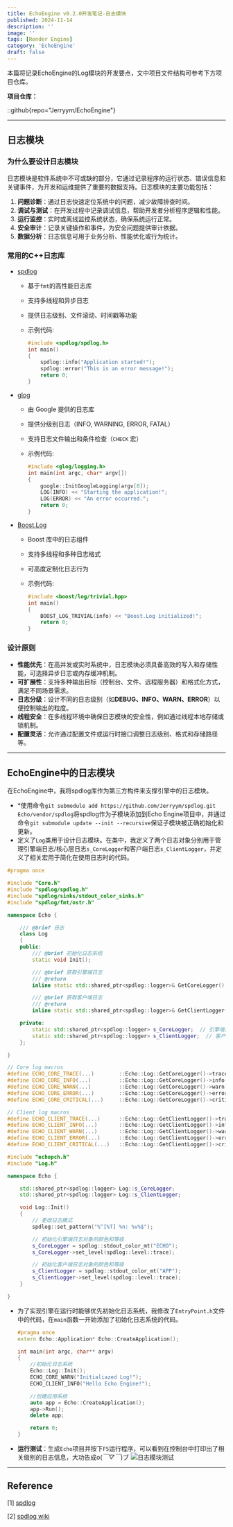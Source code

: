 ```yaml
---
title: EchoEngine v0.2.0开发笔记-日志模块
published: 2024-11-14
description: ''
image: ''
tags: [Render Engine]
category: 'EchoEngine'
draft: false
---
```

本篇将记录EchoEngine的Log模块的开发要点，文中项目文件结构可参考下方项目仓库。

**项目仓库：**

::github{repo="Jerryym/EchoEngine"}

---

## 日志模块

### 为什么要设计日志模块

日志模块是软件系统中不可或缺的部分，它通过记录程序的运行状态、错误信息和关键事件，为开发和运维提供了重要的数据支持。日志模块的主要功能包括：

1. **问题诊断**：通过日志快速定位系统中的问题，减少故障排查时间。
2. **调试与测试**：在开发过程中记录调试信息，帮助开发者分析程序逻辑和性能。
3. **运行监控**：实时或离线监控系统状态，确保系统运行正常。
4. **安全审计**：记录关键操作和事件，为安全问题提供审计依据。
5. **数据分析**：日志信息可用于业务分析、性能优化或行为统计。

### 常用的C++日志库

* [spdlog](https://github.com/gabime/spdlog)
  * 基于`fmt`的高性能日志库
  * 支持多线程和异步日志
  * 提供日志级别、文件滚动、时间戳等功能
  * 示例代码:

    ```c++
    #include <spdlog/spdlog.h>
    int main() 
    {
        spdlog::info("Application started!");
        spdlog::error("This is an error message!");
        return 0;
    }
    ```

* [glog](https://github.com/google/glog)
  * 由 Google 提供的日志库
  * 提供分级别日志（INFO, WARNING, ERROR, FATAL）
  * 支持日志文件输出和条件检查（`CHECK` 宏）
  * 示例代码:

    ```c++
    #include <glog/logging.h>
    int main(int argc, char* argv[]) 
    {
        google::InitGoogleLogging(argv[0]);
        LOG(INFO) << "Starting the application!";
        LOG(ERROR) << "An error occurred.";
        return 0;
    }
    ```

* [Boost.Log](https://github.com/boostorg/log)
  * Boost 库中的日志组件
  * 支持多线程和多种日志格式
  * 可高度定制化日志行为
  * 示例代码:

    ```c++
    #include <boost/log/trivial.hpp>
    int main() 
    {
        BOOST_LOG_TRIVIAL(info) << "Boost.Log initialized!";
        return 0;
    }
    ```

### 设计原则

* **性能优先**：在高并发或实时系统中，日志模块必须具备高效的写入和存储性能，可选择异步日志或内存缓冲机制。
* **可扩展性**：支持多种输出目标（控制台、文件、远程服务器）和格式化方式，满足不同场景需求。
* **日志分级**：设计不同的日志级别（如**DEBUG、INFO、WARN、ERROR**）以便控制输出的粒度。
* **线程安全**：在多线程环境中确保日志模块的安全性，例如通过线程本地存储或锁机制。
* **配置灵活**：允许通过配置文件或运行时接口调整日志级别、格式和存储路径等。

---

## EchoEngine中的日志模块

在EchoEngine中，我将spdlog库作为第三方构件来支撑引擎中的日志模块。

* *使用命令`git submodule add https://github.com/Jerryym/spdlog.git Echo/vendor/spdlog`将spdlog作为子模块添加到Echo Engine项目中，并通过命令`git submodule update --init --recursive`保证子模块被正确初始化和更新。
* 定义了`Log`类用于设计日志模块。在类中，我定义了两个日志对象分别用于管理引擎端日志/核心层日志`s_CoreLogger`和客户端日志`s_ClientLogger`，并定义了相关宏用于简化在使用日志时的代码。

```c++
#pragma once

#include "Core.h"
#include "spdlog/spdlog.h"
#include "spdlog/sinks/stdout_color_sinks.h"
#include "spdlog/fmt/ostr.h"

namespace Echo {

    /// @brief 日志
    class Log
    {
    public:
        /// @brief 初始化日志系统
        static void Init();

        /// @brief 获取引擎端日志
        /// @return 
        inline static std::shared_ptr<spdlog::logger>& GetCoreLogger() { return s_CoreLogger; }

        /// @brief 获取客户端日志
        /// @return 
        inline static std::shared_ptr<spdlog::logger>& GetClientLogger() { return s_ClientLogger; }

    private:
        static std::shared_ptr<spdlog::logger> s_CoreLogger;  // 引擎端日志对象(智能指针)
        static std::shared_ptr<spdlog::logger> s_ClientLogger;  // 客户端日志对象(智能指针)
    };

}

// Core log macros
#define ECHO_CORE_TRACE(...)        ::Echo::Log::GetCoreLogger()->trace(__VA_ARGS__)
#define ECHO_CORE_INFO(...)         ::Echo::Log::GetCoreLogger()->info(__VA_ARGS__)
#define ECHO_CORE_WARN(...)         ::Echo::Log::GetCoreLogger()->warn(__VA_ARGS__)
#define ECHO_CORE_ERROR(...)        ::Echo::Log::GetCoreLogger()->error(__VA_ARGS__)
#define ECHO_CORE_CRITICAL(...)     ::Echo::Log::GetCoreLogger()->critical(__VA_ARGS__)

// Client log macros
#define ECHO_CLIENT_TRACE(...)      ::Echo::Log::GetClientLogger()->trace(__VA_ARGS__)
#define ECHO_CLIENT_INFO(...)       ::Echo::Log::GetClientLogger()->info(__VA_ARGS__)
#define ECHO_CLIENT_WARN(...)       ::Echo::Log::GetClientLogger()->warn(__VA_ARGS__)
#define ECHO_CLIENT_ERROR(...)      ::Echo::Log::GetClientLogger()->error(__VA_ARGS__)
#define ECHO_CLIENT_CRITICAL(...)   ::Echo::Log::GetClientLogger()->critical(__VA_ARGS__)
```

```c++
#include "echopch.h"
#include "Log.h"

namespace Echo {

    std::shared_ptr<spdlog::logger> Log::s_CoreLogger;
    std::shared_ptr<spdlog::logger> Log::s_ClientLogger;

    void Log::Init()
    {
        // 更改日志模式
        spdlog::set_pattern("%^[%T] %n: %v%$");

        // 初始化引擎端日志对象的颜色和等级
        s_CoreLogger = spdlog::stdout_color_mt("ECHO");
        s_CoreLogger->set_level(spdlog::level::trace);

        // 初始化客户端日志对象的颜色和等级
        s_ClientLogger = spdlog::stdout_color_mt("APP");
        s_ClientLogger->set_level(spdlog::level::trace);
    }

}

```

* 为了实现引擎在运行时能够优先初始化日志系统，我修改了`EntryPoint.h`文件中的代码，在`main`函数一开始添加了初始化日志系统的代码。

    ``` cpp
    #pragma once
    extern Echo::Application* Echo::CreateApplication();

    int main(int argc, char** argv)
    {
        //初始化日志系统
        Echo::Log::Init();
        ECHO_CORE_WARN("Initialiazed Log!");
        ECHO_CLIENT_INFO("Hello Echo Engine!");

        //创建应用系统
        auto app = Echo::CreateApplication();
        app->Run();
        delete app;

        return 0;
    }
    ```

* **运行测试**：生成`Echo`项目并按下`F5`运行程序，可以看到在控制台中打印出了相关级别的日志信息，大功告成o(*￣▽￣*)ブ
![日志模块测试](./日志模块/Log模块测试.png)

---

## Reference

[1] [spdlog](https://github.com/gabime/spdlog)

[2] [spdlog wiki](https://github.com/gabime/spdlog/wiki)
